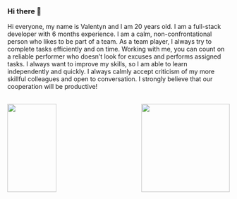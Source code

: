 ### Hi there 👋

Hi everyone, my name is Valentyn and I am 20 years old. I am a full-stack developer with 6 months experience. I am a calm, non-confrontational person who likes to be part of a team. As a team player, I always try to complete tasks efficiently and on time. Working with me, you can count on a reliable performer who doesn’t look for excuses and performs assigned tasks. I always want to improve my skills, so I am able to learn independently and quickly. I always calmly accept criticism of my more skillful colleagues and open to conversation. I strongly believe that our cooperation will be productive!

<br/>


<a href="https://github.com/Valentyn13/github-readme-stats">
  <img height=200 align="center" width="47%" src="https://github-readme-stats.vercel.app/api?username=Valentyn13&show_icons=true&theme=transparent" />
</a>
<a href="https://github.com/Valentyn13/convoychat">
  <img height=200 align="right" src="https://github-readme-stats.vercel.app/api/top-langs?username=Valentyn13&layout=compact&langs_count=8&card_width=320" />
</a>
